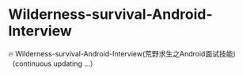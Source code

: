 # Wilderness-survival-Android-Interview
🔥 Wilderness-survival-Android-Interview(荒野求生之Android面试技能)（continuous updating ...）
